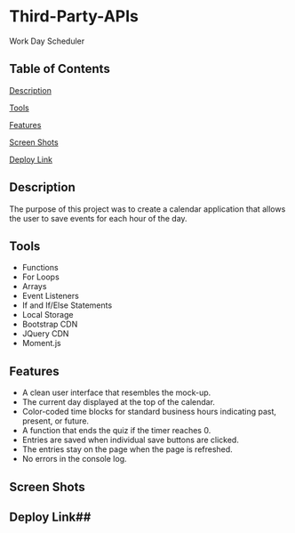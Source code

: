 # Third-Party-APIs #
Work Day Scheduler
## Table of Contents ##
[Description](https://github.com/CaitlinCollins/Third-Party-APIs#description)

[Tools](https://github.com/CaitlinCollins/Third-Party-APIs#Tools)

[Features](https://github.com/CaitlinCollins/Third-Party-APIs#features)

[Screen Shots](https://github.com/CaitlinCollins/Third-Party-APIs#screen-shots)

[Deploy Link](https://github.com/CaitlinCollins/Third-Party-APIs#deploy-link)
## Description ##
The purpose of this project was to create a calendar application that allows the user to save events for each hour of the day.  
## Tools ##
* Functions
* For Loops
* Arrays
* Event Listeners
* If and If/Else Statements
* Local Storage
* Bootstrap CDN
* JQuery CDN
* Moment.js

## Features ##
* A clean user interface that resembles the mock-up.
* The current day displayed at the top of the calendar.
* Color-coded time blocks for standard business hours indicating past, present, or future.
* A function that ends the quiz if the timer reaches 0.
* Entries are saved when individual save buttons are clicked.
* The entries stay on the page when the page is refreshed. 
* No errors in the console log.
## Screen Shots ##
## Deploy Link##
